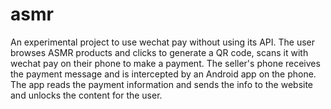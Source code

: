 # asmr

An experimental project to use wechat pay without using its API. The user browses ASMR products and clicks to generate a QR code, scans it with wechat pay on their phone to make a payment. The seller's phone receives the payment message and is intercepted by an Android app on the phone. The app reads the payment information and sends the info to the website and unlocks the content for the user. 
